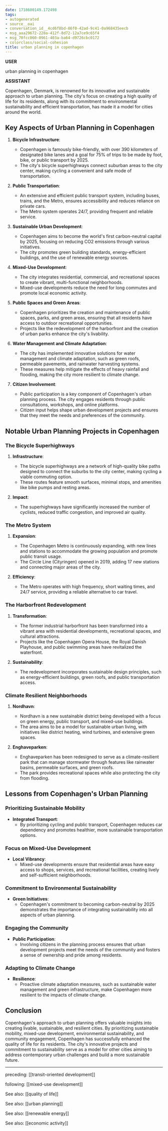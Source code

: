 ```yaml
---
date: 1718600149.172498
tags:
- autogenerated
- source__oai
- conversation_id__4cd6f8bd-86f0-42ad-9c41-0a968435eecb
- msg_aaa29672-228a-412f-8d72-12a7ce9c65f4
- msg_70fcc060-0961-403a-ba64-d9726cbc0172
- colorclass/social-cohesion
title: urban planning in copenhagen
---
```


**USER**

urban planning in copenhagen


**ASSISTANT**

Copenhagen, Denmark, is renowned for its innovative and sustainable approach to urban planning. The city's focus on creating a high quality of life for its residents, along with its commitment to environmental sustainability and efficient transportation, has made it a model for cities around the world.

## Key Aspects of Urban Planning in Copenhagen

1. **Bicycle Infrastructure**:
    - Copenhagen is famously bike-friendly, with over 390 kilometers of designated bike lanes and a goal for 75% of trips to be made by foot, bike, or public transport by 2025.
    - The city's bicycle superhighways connect suburban areas to the city center, making cycling a convenient and safe mode of transportation.

2. **Public Transportation**:
    - An extensive and efficient public transport system, including buses, trains, and the Metro, ensures accessibility and reduces reliance on private cars.
    - The Metro system operates 24/7, providing frequent and reliable service.

3. **Sustainable Urban Development**:
    - Copenhagen aims to become the world's first carbon-neutral capital by 2025, focusing on reducing CO2 emissions through various initiatives.
    - The city promotes green building standards, energy-efficient buildings, and the use of renewable energy sources.

4. **Mixed-Use Development**:
    - The city integrates residential, commercial, and recreational spaces to create vibrant, multi-functional neighborhoods.
    - Mixed-use developments reduce the need for long commutes and promote local economic activity.

5. **Public Spaces and Green Areas**:
    - Copenhagen prioritizes the creation and maintenance of public spaces, parks, and green areas, ensuring that all residents have access to outdoor recreational opportunities.
    - Projects like the redevelopment of the harborfront and the creation of urban parks enhance the city's livability.

6. **Water Management and Climate Adaptation**:
    - The city has implemented innovative solutions for water management and climate adaptation, such as green roofs, permeable pavements, and rainwater harvesting systems.
    - These measures help mitigate the effects of heavy rainfall and flooding, making the city more resilient to climate change.

7. **Citizen Involvement**:
    - Public participation is a key component of Copenhagen's urban planning process. The city engages residents through public consultations, workshops, and online platforms.
    - Citizen input helps shape urban development projects and ensures that they meet the needs and preferences of the community.

## Notable Urban Planning Projects in Copenhagen

### The Bicycle Superhighways

1. **Infrastructure**:
    - The bicycle superhighways are a network of high-quality bike paths designed to connect the suburbs to the city center, making cycling a viable commuting option.
    - These routes feature smooth surfaces, minimal stops, and amenities like bike pumps and resting areas.

2. **Impact**:
    - The superhighways have significantly increased the number of cyclists, reduced traffic congestion, and improved air quality.

### The Metro System

1. **Expansion**:
    - The Copenhagen Metro is continuously expanding, with new lines and stations to accommodate the growing population and promote public transit usage.
    - The Circle Line (Cityringen) opened in 2019, adding 17 new stations and connecting major areas of the city.

2. **Efficiency**:
    - The Metro operates with high frequency, short waiting times, and 24/7 service, providing a reliable alternative to car travel.

### The Harborfront Redevelopment

1. **Transformation**:
    - The former industrial harborfront has been transformed into a vibrant area with residential developments, recreational spaces, and cultural attractions.
    - Projects like the Copenhagen Opera House, the Royal Danish Playhouse, and public swimming areas have revitalized the waterfront.

2. **Sustainability**:
    - The redevelopment incorporates sustainable design principles, such as energy-efficient buildings, green roofs, and public transportation access.

### Climate Resilient Neighborhoods

1. **Nordhavn**:
    - Nordhavn is a new sustainable district being developed with a focus on green energy, public transport, and mixed-use buildings.
    - The area aims to be a model for sustainable urban living, with initiatives like district heating, wind turbines, and extensive green spaces.

2. **Enghaveparken**:
    - Enghaveparken has been redesigned to serve as a climate-resilient park that can manage stormwater through features like rainwater basins, permeable surfaces, and green roofs.
    - The park provides recreational spaces while also protecting the city from flooding.

## Lessons from Copenhagen's Urban Planning

### Prioritizing Sustainable Mobility

- **Integrated Transport**:
    - By prioritizing cycling and public transport, Copenhagen reduces car dependency and promotes healthier, more sustainable transportation options.

### Focus on Mixed-Use Development

- **Local Vibrancy**:
    - Mixed-use developments ensure that residential areas have easy access to shops, services, and recreational facilities, creating lively and self-sufficient neighborhoods.

### Commitment to Environmental Sustainability

- **Green Initiatives**:
    - Copenhagen's commitment to becoming carbon-neutral by 2025 demonstrates the importance of integrating sustainability into all aspects of urban planning.

### Engaging the Community

- **Public Participation**:
    - Involving citizens in the planning process ensures that urban development projects meet the needs of the community and fosters a sense of ownership and pride among residents.

### Adapting to Climate Change

- **Resilience**:
    - Proactive climate adaptation measures, such as sustainable water management and green infrastructure, make Copenhagen more resilient to the impacts of climate change.

## Conclusion

Copenhagen's approach to urban planning offers valuable insights into creating livable, sustainable, and resilient cities. By prioritizing sustainable mobility, mixed-use development, environmental sustainability, and community engagement, Copenhagen has successfully enhanced the quality of life for its residents. The city's innovative projects and commitment to sustainability serve as a model for other cities aiming to address contemporary urban challenges and build a more sustainable future.


---

preceding: [[transit-oriented development]]  


following: [[mixed-use development]]

See also: [[quality of life]]


See also: [[urban planning]]


See also: [[renewable energy]]


See also: [[economic activity]]
